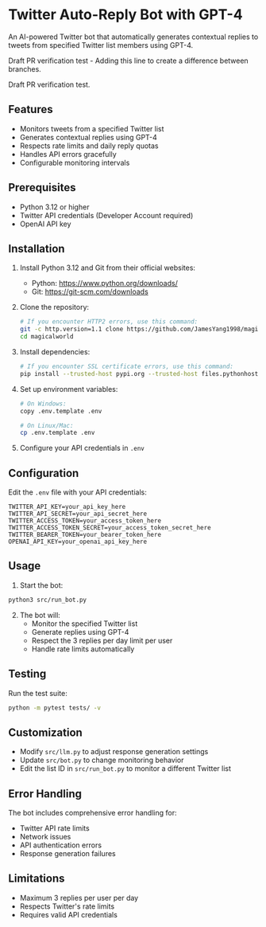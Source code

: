 # Twitter Auto-Reply Bot with GPT-4

An AI-powered Twitter bot that automatically generates contextual replies to tweets from specified Twitter list members using GPT-4.

Draft PR verification test - Adding this line to create a difference between branches.

Draft PR verification test.

## Features

- Monitors tweets from a specified Twitter list
- Generates contextual replies using GPT-4
- Respects rate limits and daily reply quotas
- Handles API errors gracefully
- Configurable monitoring intervals

## Prerequisites

- Python 3.12 or higher
- Twitter API credentials (Developer Account required)
- OpenAI API key

## Installation

1. Install Python 3.12 and Git from their official websites:
   - Python: https://www.python.org/downloads/
   - Git: https://git-scm.com/downloads

2. Clone the repository:
   ```bash
   # If you encounter HTTP2 errors, use this command:
   git -c http.version=1.1 clone https://github.com/JamesYang1998/magicalworld.git
   cd magicalworld
   ```

3. Install dependencies:
   ```bash
   # If you encounter SSL certificate errors, use this command:
   pip install --trusted-host pypi.org --trusted-host files.pythonhosted.org -r requirements.txt
   ```

4. Set up environment variables:
   ```bash
   # On Windows:
   copy .env.template .env
   
   # On Linux/Mac:
   cp .env.template .env
   ```

5. Configure your API credentials in `.env`

## Configuration

Edit the `.env` file with your API credentials:

```plaintext
TWITTER_API_KEY=your_api_key_here
TWITTER_API_SECRET=your_api_secret_here
TWITTER_ACCESS_TOKEN=your_access_token_here
TWITTER_ACCESS_TOKEN_SECRET=your_access_token_secret_here
TWITTER_BEARER_TOKEN=your_bearer_token_here
OPENAI_API_KEY=your_openai_api_key_here
```

## Usage

1. Start the bot:
```bash
python3 src/run_bot.py
```

2. The bot will:
   - Monitor the specified Twitter list
   - Generate replies using GPT-4
   - Respect the 3 replies per day limit per user
   - Handle rate limits automatically

## Testing

Run the test suite:
```bash
python -m pytest tests/ -v
```

## Customization

- Modify `src/llm.py` to adjust response generation settings
- Update `src/bot.py` to change monitoring behavior
- Edit the list ID in `src/run_bot.py` to monitor a different Twitter list

## Error Handling

The bot includes comprehensive error handling for:
- Twitter API rate limits
- Network issues
- API authentication errors
- Response generation failures

## Limitations

- Maximum 3 replies per user per day
- Respects Twitter's rate limits
- Requires valid API credentials
